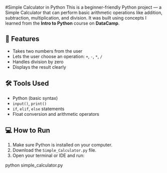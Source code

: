 #Simple Calculator in Python
This is a beginner-friendly Python project — a Simple Calculator that can perform basic arithmetic operations like addition, subtraction, multiplication, and division. It was built using concepts I learned from the **Intro to Python** course on **DataCamp**.

## 🚀 Features
- Takes two numbers from the user
- Lets the user choose an operation: `+`, `-`, `*`, `/`
- Handles division by zero
- Displays the result clearly

## 🛠️ Tools Used
- Python (basic syntax)
- `input()`, `print()`
- `if`, `elif`, `else` statements
- Float conversion and arithmetic operators

## 💻 How to Run
1. Make sure Python is installed on your computer.
2. Download the `Simple_Calculator.py` file.
3. Open your terminal or IDE and run:

python simple_calculator.py
